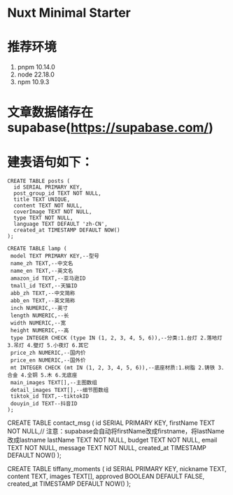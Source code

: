 # Nuxt Minimal Starter

# 推荐环境
1. pnpm 10.14.0
2. node 22.18.0
3. npm 10.9.3

# 文章数据储存在supabase(https://supabase.com/)
# 建表语句如下：
```
CREATE TABLE posts (
  id SERIAL PRIMARY KEY,
  post_group_id TEXT NOT NULL,
  title TEXT UNIQUE,
  content TEXT NOT NULL,
  coverImage TEXT NOT NULL,
  type TEXT NOT NULL,
  language TEXT DEFAULT 'zh-CN',
  created_at TIMESTAMP DEFAULT NOW()
);
```

```
CREATE TABLE lamp (
 model TEXT PRIMARY KEY,--型号
 name_zh TEXT,--中文名
 name_en TEXT,--英文名
 amazon_id TEXT,--亚马逊ID
 tmall_id TEXT,--天猫ID
 abb_zh TEXT,--中文简称
 abb_en TEXT,--英文简称
 inch NUMERIC,--英寸
 length NUMERIC,--长
 width NUMERIC,--宽
 height NUMERIC,--高
 type INTEGER CHECK (type IN (1, 2, 3, 4, 5, 6)),--分类:1.台灯 2.落地灯 3.吊灯 4.壁灯 5.小夜灯 6.其它
 price_zh NUMERIC,--国内价
 price_en NUMERIC,--国外价
 mt INTEGER CHECK (mt IN (1, 2, 3, 4, 5, 6)),--底座材质:1.树脂 2.铸铁 3.合金 4.全铜 5.木 6.无底座
 main_images TEXT[],--主图数组
 detail_images TEXT[],--细节图数组
 tiktok_id TEXT,--tiktokID
 douyin_id TEXT--抖音ID
);
```

CREATE TABLE contact_msg (
 id SERIAL PRIMARY KEY,
 firstName TEXT NOT NULL,// 注意：supabase会自动将firstName改成firstname，将lastName改成lastname
 lastName TEXT NOT NULL,
 budget TEXT NOT NULL,
 email TEXT NOT NULL,
 message TEXT NOT NULL,
 created_at TIMESTAMP DEFAULT NOW()
);

CREATE TABLE tiffany_moments (
 id SERIAL PRIMARY KEY,
 nickname TEXT,
 content TEXT,
 images TEXT[],
 approved BOOLEAN DEFAULT FALSE,
 created_at TIMESTAMP DEFAULT NOW()
);
